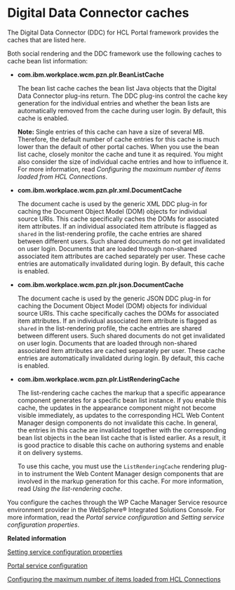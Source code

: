 # Digital Data Connector caches

The Digital Data Connector \(DDC\) for HCL Portal framework provides the caches that are listed here.

Both social rendering and the DDC framework use the following caches to cache bean list information:

-   **com.ibm.workplace.wcm.pzn.plr.BeanListCache**

    The bean list cache caches the bean list Java objects that the Digital Data Connector plug-ins return. The DDC plug-ins control the cache key generation for the individual entries and whether the bean lists are automatically removed from the cache during user login. By default, this cache is enabled.

    **Note:** Single entries of this cache can have a size of several MB. Therefore, the default number of cache entries for this cache is much lower than the default of other portal caches. When you use the bean list cache, closely monitor the cache and tune it as required. You might also consider the size of individual cache entries and how to influence it. For more information, read *Configuring the maximum number of items loaded from HCL Connections*.

-   **com.ibm.workplace.wcm.pzn.plr.xml.DocumentCache**

    The document cache is used by the generic XML DDC plug-in for caching the Document Object Model \(DOM\) objects for individual source URIs. This cache specifically caches the DOMs for associated item attributes. If an individual associated item attribute is flagged as `shared` in the list-rendering profile, the cache entries are shared between different users. Such shared documents do not get invalidated on user login. Documents that are loaded through non-shared associated item attributes are cached separately per user. These cache entries are automatically invalidated during login. By default, this cache is enabled.

-   **com.ibm.workplace.wcm.pzn.plr.json.DocumentCache**

    The document cache is used by the generic JSON DDC plug-in for caching the Document Object Model \(DOM\) objects for individual source URIs. This cache specifically caches the DOMs for associated item attributes. If an individual associated item attribute is flagged as `shared` in the list-rendering profile, the cache entries are shared between different users. Such shared documents do not get invalidated on user login. Documents that are loaded through non-shared associated item attributes are cached separately per user. These cache entries are automatically invalidated during login. By default, this cache is enabled.

-   **com.ibm.workplace.wcm.pzn.plr.ListRenderingCache**

    The list-rendering cache caches the markup that a specific appearance component generates for a specific bean list instance. If you enable this cache, the updates in the appearance component might not become visible immediately, as updates to the corresponding HCL Web Content Manager design components do not invalidate this cache. In general, the entries in this cache are invalidated together with the corresponding bean list objects in the bean list cache that is listed earlier. As a result, it is good practice to disable this cache on authoring systems and enable it on delivery systems.

    To use this cache, you must use the `ListRenderingCache` rendering plug-in to instrument the Web Content Manager design components that are involved in the markup generation for this cache. For more information, read *Using the list-rendering cache*.


You configure the caches through the WP Cache Manager Service resource environment provider in the WebSphere® Integrated Solutions Console. For more information, read the *Portal service configuration* and *Setting service configuration properties*.


**Related information**  


[Setting service configuration properties](../admin-system/adsetcfg.md)

[Portal service configuration](../admin-system/srvcfgref.md)

[Configuring the maximum number of items loaded from HCL Connections](../social/soc_rendr_cfg_connct_item_limit.md)


